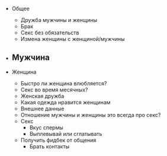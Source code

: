 - Общее
	- Дружба мужчины и женщины
	- Брак
	- Секс без обязательств
	- Измена женщины с женщиной/мужчины

- Мужчина
	- 
- Женщина
	- Быстро ли женщина влюбляется?
	- Секс во время месячных?
	- Женская дружба
	- Какая одежда нравится женщинам
	- Внешнее данные
	- Отношение мужчины и женщины это всегда про секс?
	- Секс
		- Вкус спермы
		- Выплевывай или сглатывать
	- Получить фидбек от общения
		- Брать контакты
